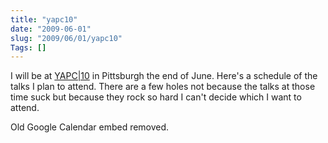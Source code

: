 ```yaml
--- 
title: "yapc10"
date: "2009-06-01"
slug: "2009/06/01/yapc10"
Tags: []
---
```

I will be at <a href="http://yapc10.org/yn2009/">YAPC|10</a> in Pittsburgh the end of June.  Here's a schedule of the talks I plan to attend.  There are a few holes not because the talks at those time suck but because they rock so hard I can't decide which I want to attend.

Old Google Calendar embed removed.
